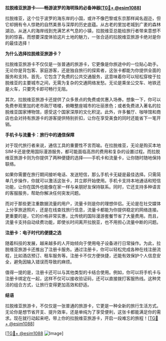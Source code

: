 **拉脱维亚旅游卡——畅游波罗的海明珠的必备神器[[TG💪+ @esim1088](https://t.me/s/esim1088)]**

拉脱维亚，这个位于波罗的海东岸的小国，或许不像巴黎或东京那样闻名遐迩，但它却拥有令人惊艳的自然美景与深厚的历史底蕴。从古老的里加老城到广袤的森林湖泊，从迷人的海岸线到充满艺术气息的小镇，拉脱维亚总能给旅行者带来意想不到的惊喜。而想要深度体验这片土地的魅力，一张合适的拉脱维亚旅游卡绝对是你的最佳选择！

**为什么选择拉脱维亚旅游卡？**

拉脱维亚旅游卡不仅仅是一张普通的旅游卡，它更像是你旅途中的一位贴心助手。无论你是背包客、家庭游客，还是独自旅行的探索者，这张卡都能为你提供全面的服务和支持。首先，它包含了免费的公共交通服务，这意味着你可以轻松穿梭于拉脱维亚的主要城市之间，无需为复杂的交通网络发愁。无论是乘坐公交车、地铁还是火车，只要凭卡即可畅行无阻。

其次，拉脱维亚旅游卡还提供了众多景点的免费或优惠入场券。想象一下，你可以免费参观里加的老市政厅塔楼，俯瞰整座城市的壮丽景色；或者免费进入著名的拉脱维亚国家博物馆，感受这个国家深厚的文化积淀。此外，许多餐厅、咖啡馆和商店也会对持有旅游卡的游客提供特别折扣，让你在享受美食的同时还能省下一笔开销。

**手机卡与流量卡：旅行中的通信保障**

对于现代旅行者来说，通信工具的重要性不言而喻。在拉脱维亚，无论是购买本地SIM卡还是使用国际漫游服务，都可能面临高昂的费用和复杂的设置过程。而拉脱维亚旅游卡则为你提供了两种便捷的选择——手机卡和流量卡，让你随时随地保持联络。

如果你需要在旅行期间接听电话、发送短信，那么手机卡无疑是最佳选择。只需简单几步操作，你就可以激活这张卡，并立即开始使用。手机卡支持本地通话和短信功能，让你在国外也能像在家一样与亲朋好友保持联系。同时，它还支持多种语言的客服服务，帮助你解决任何突发问题。

而对于那些更注重数据流量的用户，流量卡则是你的理想伴侣。无论是在社交媒体上分享旅途照片，还是在线查找旅行信息，流量卡都能为你提供稳定的网络连接。更重要的是，它的价格非常实惠，比传统的国际漫游套餐节省了大量费用。而且，流量卡支持自动续费功能，即使长时间离开拉脱亚，也不用担心流量中断的问题。

**注册卡：电子时代的便捷之选**

随着科技的发展，越来越多的人开始倾向于使用电子设备进行日常操作。为此，拉脱维亚旅游卡还推出了注册卡服务。通过注册卡，你可以轻松完成各种在线注册流程，比如酒店预订、租车服务等。注册卡不仅方便快捷，还能有效保护个人信息安全，避免因输入错误而导致的麻烦。

值得一提的是，注册卡还可以与其他类型的卡结合使用。例如，你可以将手机卡与注册卡绑定在一起，这样不仅可以接收验证码，还可以直接拨打客服热线。这种灵活的组合方式，让旅行变得更加高效和舒适。

**结语**

拉脱维亚旅游卡，不仅仅是一张普通的旅游卡，它更是一种全新的旅行生活方式。无论你是想节省开支、提升效率，还是单纯为了享受便利，这张卡都能满足你的需求。现在就行动起来吧，带上你的拉脱维亚旅游卡，开启一段难忘的旅程！[[TG💪+ @esim1088](https://t.me/s/esim1088)]

[[TG💪+ @esim1088](https://t.me/s/esim1088) ![Image](https://i.postimg.cc/4NQfJmqS/Snipaste-2025-05-13-00-14-12.png)]